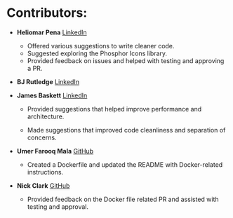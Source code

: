 # Contributors:

- **Heliomar Pena** [LinkedIn](https://www.linkedin.com/in/heliomar/)
  - Offered various suggestions to write cleaner code. 
  - Suggested exploring the Phosphor Icons library. 
  - Provided feedback on issues and helped with testing and approving a PR.

- **BJ Rutledge** [LinkedIn](https://www.linkedin.com/in/bj-rutledge/)

- **James Baskett** [LinkedIn](https://www.linkedin.com/in/james-blaskett/)
  - Provided suggestions that helped improve performance and architecture.
  
  - Made suggestions that improved code cleanliness and separation of concerns.

- **Umer Farooq Mala** [GitHub](https://github.com/umermala)
  - Created a Dockerfile and updated the README with Docker-related instructions.

- **Nick Clark** [GitHub](https://github.com/NickTheDevOpsGuy)
  - Provided feedback on the Docker file related PR and assisted with testing and approval.
